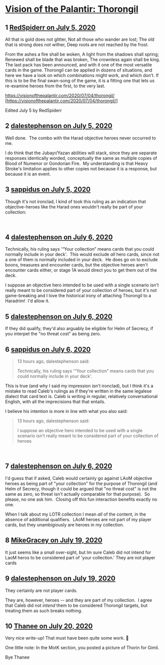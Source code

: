 # [Vision of the Palantir: Thorongil](https://community.fantasyflightgames.com/topic/309589-vision-of-the-palantir-thorongil/)

## 1 [RedSpiderr on July 5, 2020](https://community.fantasyflightgames.com/topic/309589-vision-of-the-palantir-thorongil/?do=findComment&comment=3958820)

All that is gold does not glitter,
Not all those who wander are lost;
The old that is strong does not wither,
Deep roots are not reached by the frost.

From the ashes a fire shall be woken,
A light from the shadows shall spring;
Renewed shall be blade that was broken,
The crownless again shall be king.
The last pack has been announced, and with it one of the most versatile cards in the game. Thorongil can be applied in dozens of situations, and here we have a look on which combinations might work, and which don’t. If this is to be the final swan-song of the game, it is a fitting one that lets us re-examine heroes from the first, to the very last.

https://visionofthepalantir.com/2020/07/04/thorongil/ [https://visionofthepalantir.com/2020/07/04/thorongil/]

Edited July 5 by RedSpiderr

## 2 [dalestephenson on July 5, 2020](https://community.fantasyflightgames.com/topic/309589-vision-of-the-palantir-thorongil/?do=findComment&comment=3958883)

Well done.  The combo with the Harad objective heroes never occurred to me.

I do think that the Jubayr/Yazan abilities will stack, since they are separate responses identically worded, conceptually the same as multiple copies of Blood of Numenor or Gondorian Fire.  My understanding is that Heavy Stroke's limitation applies to other copies not because it is a response, but because it is an event.

## 3 [sappidus on July 5, 2020](https://community.fantasyflightgames.com/topic/309589-vision-of-the-palantir-thorongil/?do=findComment&comment=3958910)

Though it's not ironclad, I kind of took this ruling as an indication that objective-heroes like the Harad ones wouldn't really be part of your collection:

 

## 4 [dalestephenson on July 6, 2020](https://community.fantasyflightgames.com/topic/309589-vision-of-the-palantir-thorongil/?do=findComment&comment=3958942)

Technically, his ruling says '“Your collection” means cards that you could normally include in your deck'.  This would exclude *all* hero cards, since not a one of them is normally included in your deck.  He does go on to exclude boons, treasures and encounter cards, but the objective heroes aren't encounter cards either, or stage 1A would direct you to get them out of the deck.

I suppose an objective hero intended to be used with a single scenario isn't really meant to be considered part of your collection of heroes, but it's not game-breaking and I love the historical irony of attaching Thorongil to a Haradrim!  I'd allow it.

## 5 [dalestephenson on July 6, 2020](https://community.fantasyflightgames.com/topic/309589-vision-of-the-palantir-thorongil/?do=findComment&comment=3958943)

If they did qualify, they'd also arguably be eligible for Helm of Secrecy, if you interpet the "no threat cost" as being zero.

## 6 [sappidus on July 6, 2020](https://community.fantasyflightgames.com/topic/309589-vision-of-the-palantir-thorongil/?do=findComment&comment=3959062)

> 13 hours ago, dalestephenson said:
> 
> Technically, his ruling says '“Your collection” means cards that you could normally include in your deck'.

This is true (and why I said my impression isn't ironclad), but I think it's a mistake to read Caleb's rulings as if they're written in the same legalese dialect that card text is. Caleb is writing in regular, relatively conversational English, with all the imprecisions that that entails.

I believe his intention is more in line with what you also said:

> 13 hours ago, dalestephenson said:
> 
> I suppose an objective hero intended to be used with a single scenario isn't really meant to be considered part of your collection of heroes

 

## 7 [dalestephenson on July 6, 2020](https://community.fantasyflightgames.com/topic/309589-vision-of-the-palantir-thorongil/?do=findComment&comment=3959110)

I'd guess that if asked, Caleb would certainly go against LAoM objective heroes as being part of "your collection" for the purpose of Thorongil (and Helm of Secrecy, though it could be argued that "no threat cost" is not the same as zero, so threat isn't actually comparable for that purpose).  So please, no one ask him.  Closing off this fun interaction benefits exactly no one.

When I talk about my LOTR collection I mean *all* of the content, in the absence of additional qualifiers.  LAoM heroes are not part of my player cards, but they unambigiously are heroes in my collection.

## 8 [MikeGracey on July 19, 2020](https://community.fantasyflightgames.com/topic/309589-vision-of-the-palantir-thorongil/?do=findComment&comment=3963012)

It just seems like a small over-sight, but Im sure Caleb did not intend for LaoM heros to be considered part of 'your collection.' They are not player cards

## 9 [dalestephenson on July 19, 2020](https://community.fantasyflightgames.com/topic/309589-vision-of-the-palantir-thorongil/?do=findComment&comment=3963019)

They certainly are not player cards.

They are, however, heroes -- and they are part of my collection.  I agree that Caleb did not *intend* them to be considered Thorongil targets, but treating them as such breaks nothing.

## 10 [Thanee on July 20, 2020](https://community.fantasyflightgames.com/topic/309589-vision-of-the-palantir-thorongil/?do=findComment&comment=3963153)

Very nice write-up! That must have been quite some work. 🙂

One little note: In the MotK section, you posted a picture of Thorin for Gimli.


Bye
Thanee

 

